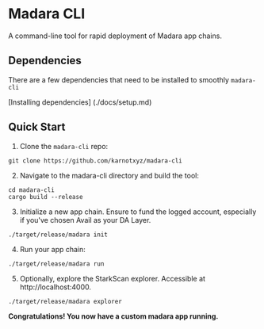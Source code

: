 # Madara CLI

A command-line tool for rapid deployment of Madara app chains.

## Dependencies

There are a few dependencies that need to be installed to smoothly `madara-cli`

[Installing dependencies] (./docs/setup.md)

## Quick Start

1. Clone the `madara-cli` repo:

```shell
git clone https://github.com/karnotxyz/madara-cli
```

2. Navigate to the madara-cli directory and build the tool:

```shell
cd madara-cli 
cargo build --release 
```
   
3. Initialize a new app chain. Ensure to fund the logged account, especially if you've chosen Avail as your DA Layer.

```shell
./target/release/madara init  
```

4. Run your app chain:

```shell
./target/release/madara run
```

5. Optionally, explore the StarkScan explorer. Accessible at http://localhost:4000.

```shell
./target/release/madara explorer
```
   
**Congratulations! You now have a custom madara app running.**
